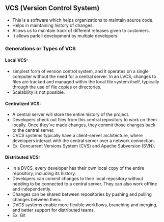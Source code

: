 VCS (Version Control System)
----------------------------
* This is a software which helps organizations to maintain source code.
* Helps in maintaining history of changes.
* Allows us to maintain track of different releases given to customers.
* It allows parlell development by multiple developers.

### Generations or Types of VCS
#### Local VCS: 
   * simplest form of version control system, and it operates on a single computer without the need for a central server. In an LVCS, changes to files are tracked and managed within the local file system itself, typically through the use of file copies or directories.
   * Scalability is not possible.
#### Centralized VCS:
   * A central server will store the entire history of the project.
   * Developers check out files from this central repository to work on them locally. Once they've made changes, they commit those changes back to the central server.
   * CVCS systems typically have a client-server architecture, where developers interact with the central server over a network connection.
   * Ex: Concurrent Versions System (CVS) and Apache Subversion (SVN).
#### Distributed VCS:
   * In a DVCS, every developer has their own local copy of the entire repository, including its history.
   * Developers can commit changes to their local repository without needing to be connected to a central server. They can also work offline and independently.
   * Changes can be shared between repositories by pushing and pulling changes between them.
   * DVCS systems enable more flexible workflows, branching and merging, and better support for distributed teams.
   * Ex: Git
